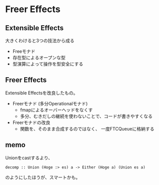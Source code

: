 Freer Effects
=============

Extensible Effects
------------------

大きくわけると3つの技法から成る

* Freeモナド
* 存在型によるオープンな型
* 型演算によって操作を型安全にする

Freer Effects
-------------

Extensible Effectsを改良したもの。

* Freerモナド (多分Operationalモナド)
	- fmapによるオーバーヘッドをなくす
	- 多分、むきだしの継続を使わないことで、コードが書きやすくなる
* Freerモナドの改良
	- 関数を、そのまま合成するのではなく、
		一度FTCQueueに格納する

memo
----

Unionをcastするより、

	decomp :: Union (Hoge :> es) a -> Either (Hoge a) (Union es a)

のようにしたほうが、スマートかも。
